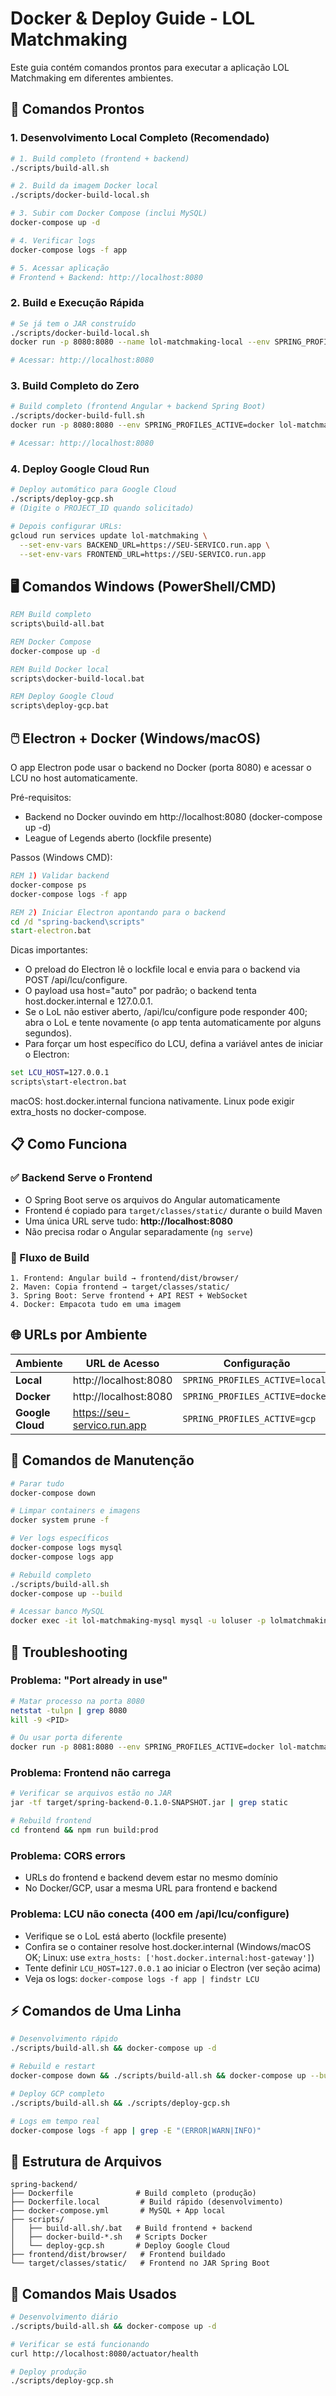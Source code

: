 # Docker & Deploy Guide - LOL Matchmaking

Este guia contém comandos prontos para executar a aplicação LOL Matchmaking em diferentes ambientes.

## 🚀 Comandos Prontos

### 1. Desenvolvimento Local Completo (Recomendado)

```bash
# 1. Build completo (frontend + backend)
./scripts/build-all.sh

# 2. Build da imagem Docker local
./scripts/docker-build-local.sh

# 3. Subir com Docker Compose (inclui MySQL)
docker-compose up -d

# 4. Verificar logs
docker-compose logs -f app

# 5. Acessar aplicação
# Frontend + Backend: http://localhost:8080
```

### 2. Build e Execução Rápida

```bash
# Se já tem o JAR construído
./scripts/docker-build-local.sh
docker run -p 8080:8080 --name lol-matchmaking-local --env SPRING_PROFILES_ACTIVE=local lol-matchmaking:local

# Acessar: http://localhost:8080
```

### 3. Build Completo do Zero

```bash
# Build completo (frontend Angular + backend Spring Boot)
./scripts/docker-build-full.sh
docker run -p 8080:8080 --env SPRING_PROFILES_ACTIVE=docker lol-matchmaking:latest

# Acessar: http://localhost:8080
```

### 4. Deploy Google Cloud Run

```bash
# Deploy automático para Google Cloud
./scripts/deploy-gcp.sh
# (Digite o PROJECT_ID quando solicitado)

# Depois configurar URLs:
gcloud run services update lol-matchmaking \
  --set-env-vars BACKEND_URL=https://SEU-SERVICO.run.app \
  --set-env-vars FRONTEND_URL=https://SEU-SERVICO.run.app
```

## 🖥️ Comandos Windows (PowerShell/CMD)

```cmd
REM Build completo
scripts\build-all.bat

REM Docker Compose
docker-compose up -d

REM Build Docker local
scripts\docker-build-local.bat

REM Deploy Google Cloud
scripts\deploy-gcp.bat
```

## 🖱️ Electron + Docker (Windows/macOS)

O app Electron pode usar o backend no Docker (porta 8080) e acessar o LCU no host automaticamente.

Pré-requisitos:
- Backend no Docker ouvindo em http://localhost:8080 (docker-compose up -d)
- League of Legends aberto (lockfile presente)

Passos (Windows CMD):

```cmd
REM 1) Validar backend
docker-compose ps
docker-compose logs -f app

REM 2) Iniciar Electron apontando para o backend
cd /d "spring-backend\scripts"
start-electron.bat
```

Dicas importantes:
- O preload do Electron lê o lockfile local e envia para o backend via POST /api/lcu/configure.
- O payload usa host="auto" por padrão; o backend tenta host.docker.internal e 127.0.0.1.
- Se o LoL não estiver aberto, /api/lcu/configure pode responder 400; abra o LoL e tente novamente (o app tenta automaticamente por alguns segundos).
- Para forçar um host específico do LCU, defina a variável antes de iniciar o Electron:

```cmd
set LCU_HOST=127.0.0.1
scripts\start-electron.bat
```

macOS: host.docker.internal funciona nativamente. Linux pode exigir extra_hosts no docker-compose.

## 📋 Como Funciona

### ✅ Backend Serve o Frontend
- O Spring Boot serve os arquivos do Angular automaticamente
- Frontend é copiado para `target/classes/static/` durante o build Maven
- Uma única URL serve tudo: **http://localhost:8080**
- Não precisa rodar o Angular separadamente (`ng serve`)

### 🔄 Fluxo de Build
```
1. Frontend: Angular build → frontend/dist/browser/
2. Maven: Copia frontend → target/classes/static/
3. Spring Boot: Serve frontend + API REST + WebSocket
4. Docker: Empacota tudo em uma imagem
```

## 🌐 URLs por Ambiente

| Ambiente | URL de Acesso | Configuração |
|----------|---------------|--------------|
| **Local** | http://localhost:8080 | `SPRING_PROFILES_ACTIVE=local` |
| **Docker** | http://localhost:8080 | `SPRING_PROFILES_ACTIVE=docker` |
| **Google Cloud** | https://seu-servico.run.app | `SPRING_PROFILES_ACTIVE=gcp` |

## 🔧 Comandos de Manutenção

```bash
# Parar tudo
docker-compose down

# Limpar containers e imagens
docker system prune -f

# Ver logs específicos
docker-compose logs mysql
docker-compose logs app

# Rebuild completo
./scripts/build-all.sh
docker-compose up --build

# Acessar banco MySQL
docker exec -it lol-matchmaking-mysql mysql -u loluser -p lolmatchmaking
```

## 🐛 Troubleshooting

### Problema: "Port already in use"
```bash
# Matar processo na porta 8080
netstat -tulpn | grep 8080
kill -9 <PID>

# Ou usar porta diferente
docker run -p 8081:8080 --env SPRING_PROFILES_ACTIVE=docker lol-matchmaking:latest
```

### Problema: Frontend não carrega
```bash
# Verificar se arquivos estão no JAR
jar -tf target/spring-backend-0.1.0-SNAPSHOT.jar | grep static

# Rebuild frontend
cd frontend && npm run build:prod
```

### Problema: CORS errors
- URLs do frontend e backend devem estar no mesmo domínio
- No Docker/GCP, usar a mesma URL para frontend e backend

### Problema: LCU não conecta (400 em /api/lcu/configure)
- Verifique se o LoL está aberto (lockfile presente)
- Confira se o container resolve host.docker.internal (Windows/macOS OK; Linux: use `extra_hosts: ['host.docker.internal:host-gateway']`)
- Tente definir `LCU_HOST=127.0.0.1` ao iniciar o Electron (ver seção acima)
- Veja os logs: `docker-compose logs -f app | findstr LCU`

## ⚡ Comandos de Uma Linha

```bash
# Desenvolvimento rápido
./scripts/build-all.sh && docker-compose up -d

# Rebuild e restart
docker-compose down && ./scripts/build-all.sh && docker-compose up --build -d

# Deploy GCP completo
./scripts/build-all.sh && ./scripts/deploy-gcp.sh

# Logs em tempo real
docker-compose logs -f app | grep -E "(ERROR|WARN|INFO)"
```

## 📁 Estrutura de Arquivos

```
spring-backend/
├── Dockerfile              # Build completo (produção)
├── Dockerfile.local         # Build rápido (desenvolvimento)
├── docker-compose.yml       # MySQL + App local
├── scripts/
│   ├── build-all.sh/.bat   # Build frontend + backend
│   ├── docker-build-*.sh   # Scripts Docker
│   └── deploy-gcp.sh       # Deploy Google Cloud
├── frontend/dist/browser/   # Frontend buildado
└── target/classes/static/   # Frontend no JAR Spring Boot
```

## 🎯 Comandos Mais Usados

```bash
# Desenvolvimento diário
./scripts/build-all.sh && docker-compose up -d

# Verificar se está funcionando
curl http://localhost:8080/actuator/health

# Deploy produção
./scripts/deploy-gcp.sh
```
